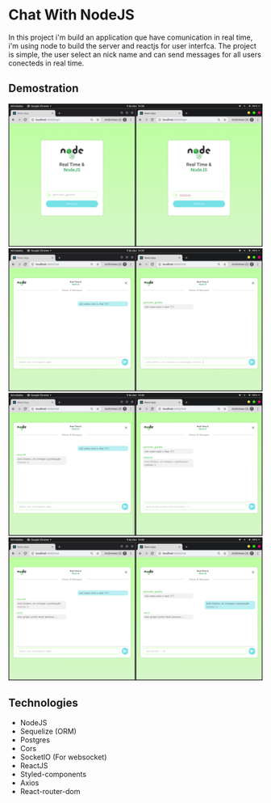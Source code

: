 # Chat With NodeJS

In this project i'm build an application que have comunication in real time, i'm using node to build the server and reactjs for user interfca.
The project is simple, the user select an nick name and can send messages for all users conecteds in real time.

## Demostration

![Image2](prints/image2.png)
![Image5](prints/image5.png)
![Image6](prints/image6.png)
![Image7](prints/image7.png)

## Technologies

- NodeJS
- Sequelize (ORM)
- Postgres
- Cors
- SocketIO (For websocket)
- ReactJS
- Styled-components
- Axios
- React-router-dom

